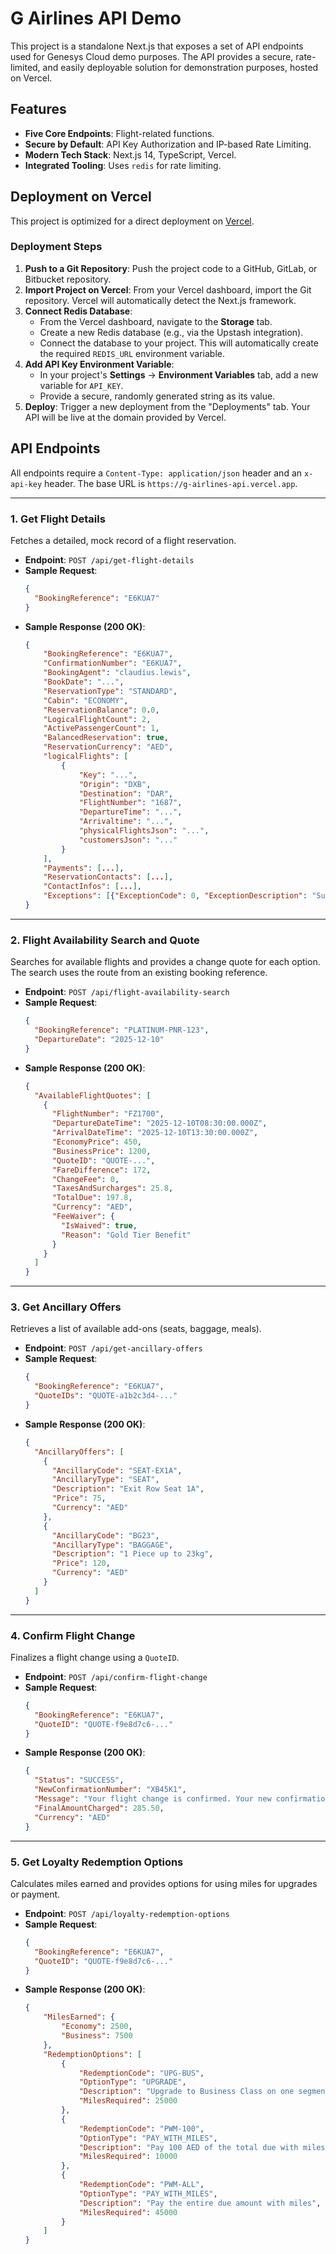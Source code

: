 # G Airlines API Demo

This project is a standalone Next.js that exposes a set of API endpoints used for Genesys Cloud demo purposes. The API provides a secure, rate-limited, and easily deployable solution for demonstration purposes, hosted on Vercel.

## Features

* **Five Core Endpoints**: Flight-related functions.
* **Secure by Default**: API Key Authorization and IP-based Rate Limiting.
* **Modern Tech Stack**: Next.js 14, TypeScript, Vercel.
* **Integrated Tooling**: Uses `redis` for rate limiting.

## Deployment on Vercel

This project is optimized for a direct deployment on [Vercel](https://vercel.com).

### Deployment Steps

1.  **Push to a Git Repository**: Push the project code to a GitHub, GitLab, or Bitbucket repository.
2.  **Import Project on Vercel**: From your Vercel dashboard, import the Git repository. Vercel will automatically detect the Next.js framework.
3.  **Connect Redis Database**:
    * From the Vercel dashboard, navigate to the **Storage** tab.
    * Create a new Redis database (e.g., via the Upstash integration).
    * Connect the database to your project. This will automatically create the required `REDIS_URL` environment variable.
4.  **Add API Key Environment Variable**:
    * In your project's **Settings** -> **Environment Variables** tab, add a new variable for `API_KEY`.
    * Provide a secure, randomly generated string as its value.
5.  **Deploy**: Trigger a new deployment from the "Deployments" tab. Your API will be live at the domain provided by Vercel.

## API Endpoints

All endpoints require a `Content-Type: application/json` header and an `x-api-key` header. The base URL is `https://g-airlines-api.vercel.app`.

---

### 1. Get Flight Details

Fetches a detailed, mock record of a flight reservation.

* **Endpoint**: `POST /api/get-flight-details`
* **Sample Request**:
    ```json
    {
      "BookingReference": "E6KUA7"
    }
    ```
* **Sample Response (200 OK)**:
    ```json
    {
        "BookingReference": "E6KUA7",
        "ConfirmationNumber": "E6KUA7",
        "BookingAgent": "claudius.lewis",
        "BookDate": "...",
        "ReservationType": "STANDARD",
        "Cabin": "ECONOMY",
        "ReservationBalance": 0.0,
        "LogicalFlightCount": 2,
        "ActivePassengerCount": 1,
        "BalancedReservation": true,
        "ReservationCurrency": "AED",
        "logicalFlights": [
            {
                "Key": "...",
                "Origin": "DXB",
                "Destination": "DAR",
                "FlightNumber": "1687",
                "DepartureTime": "...",
                "Arrivaltime": "...",
                "physicalFlightsJson": "...",
                "customersJson": "..."
            }
        ],
        "Payments": [...],
        "ReservationContacts": [...],
        "ContactInfos": [...],
        "Exceptions": [{"ExceptionCode": 0, "ExceptionDescription": "Successful Transaction"}]
    }
    ```

---

### 2. Flight Availability Search and Quote

Searches for available flights and provides a change quote for each option. The search uses the route from an existing booking reference.

* **Endpoint**: `POST /api/flight-availability-search`
* **Sample Request**:
    ```json
    {
      "BookingReference": "PLATINUM-PNR-123",
      "DepartureDate": "2025-12-10"
    }
    ```
* **Sample Response (200 OK)**:
    ```json
    {
      "AvailableFlightQuotes": [
        {
          "FlightNumber": "FZ1700",
          "DepartureDateTime": "2025-12-10T08:30:00.000Z",
          "ArrivalDateTime": "2025-12-10T13:30:00.000Z",
          "EconomyPrice": 450,
          "BusinessPrice": 1200,
          "QuoteID": "QUOTE-...",
          "FareDifference": 172,
          "ChangeFee": 0,
          "TaxesAndSurcharges": 25.8,
          "TotalDue": 197.8,
          "Currency": "AED",
          "FeeWaiver": {
            "IsWaived": true,
            "Reason": "Gold Tier Benefit"
          }
        }
      ]
    }
    ```

---

### 3. Get Ancillary Offers

Retrieves a list of available add-ons (seats, baggage, meals).

* **Endpoint**: `POST /api/get-ancillary-offers`
* **Sample Request**:
    ```json
    {
      "BookingReference": "E6KUA7",
      "QuoteIDs": "QUOTE-a1b2c3d4-..."
    }
    ```
* **Sample Response (200 OK)**:
    ```json
    {
      "AncillaryOffers": [
        {
          "AncillaryCode": "SEAT-EX1A",
          "AncillaryType": "SEAT",
          "Description": "Exit Row Seat 1A",
          "Price": 75,
          "Currency": "AED"
        },
        {
          "AncillaryCode": "BG23",
          "AncillaryType": "BAGGAGE",
          "Description": "1 Piece up to 23kg",
          "Price": 120,
          "Currency": "AED"
        }
      ]
    }
    ```

---

### 4. Confirm Flight Change

Finalizes a flight change using a `QuoteID`.

* **Endpoint**: `POST /api/confirm-flight-change`
* **Sample Request**:
    ```json
    {
      "BookingReference": "E6KUA7",
      "QuoteID": "QUOTE-f9e8d7c6-..."
    }
    ```
* **Sample Response (200 OK)**:
    ```json
    {
      "Status": "SUCCESS",
      "NewConfirmationNumber": "XB45K1",
      "Message": "Your flight change is confirmed. Your new confirmation number is XB45K1.",
      "FinalAmountCharged": 285.50,
      "Currency": "AED"
    }
    ```

---

### 5. Get Loyalty Redemption Options

Calculates miles earned and provides options for using miles for upgrades or payment.

* **Endpoint**: `POST /api/loyalty-redemption-options`
* **Sample Request**:
    ```json
    {
      "BookingReference": "E6KUA7",
      "QuoteID": "QUOTE-f9e8d7c6-..."
    }
    ```
* **Sample Response (200 OK)**:
    ```json
    {
        "MilesEarned": {
            "Economy": 2500,
            "Business": 7500
        },
        "RedemptionOptions": [
            {
                "RedemptionCode": "UPG-BUS",
                "OptionType": "UPGRADE",
                "Description": "Upgrade to Business Class on one segment",
                "MilesRequired": 25000
            },
            {
                "RedemptionCode": "PWM-100",
                "OptionType": "PAY_WITH_MILES",
                "Description": "Pay 100 AED of the total due with miles",
                "MilesRequired": 10000
            },
            {
                "RedemptionCode": "PWM-ALL",
                "OptionType": "PAY_WITH_MILES",
                "Description": "Pay the entire due amount with miles",
                "MilesRequired": 45000
            }
        ]
    }
    ```

